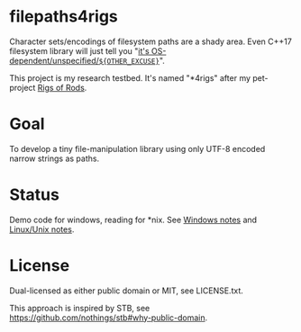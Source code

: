 # filepaths4rigs

Character sets/encodings of filesystem paths are a shady area. Even C++17 filesystem library will just tell you "[it's OS-dependent/unspecified/`${OTHER_EXCUSE}`](http://en.cppreference.com/w/cpp/filesystem/path/string)".

This project is my research testbed. It's named "\*4rigs" after my pet-project [Rigs of Rods](https://github.com/only-a-ptr/rigs-of-rods).

# Goal

To develop a tiny file-manipulation library using only UTF-8 encoded narrow strings as paths.

# Status

Demo code for windows, reading for \*nix. See [Windows notes](/doc/MS_WINDOWS.md) and [Linux/Unix notes](/doc/UNIX_LINUX.md).

# License

Dual-licensed as either public domain or MIT, see LICENSE.txt.

This approach is inspired by STB, see https://github.com/nothings/stb#why-public-domain.
